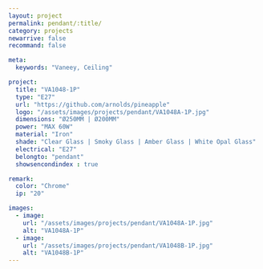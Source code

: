 ```yaml
---
layout: project
permalink: pendant/:title/
category: projects
newarrive: false
recommand: false

meta:
  keywords: "Vaneey, Ceiling"

project:
  title: "VA1048-1P"
  type: "E27"
  url: "https://github.com/arnolds/pineapple"
  logo: "/assets/images/projects/pendant/VA1048A-1P.jpg"
  dimensions: "Ø250MM | Ø200MM"
  power: "MAX 60W"
  material: "Iron"
  shade: "Clear Glass | Smoky Glass | Amber Glass | White Opal Glass"
  electrical: "E27"
  belongto: "pendant"
  showsencondindex : true

remark:
  color: "Chrome"
  ip: "20"

images:
  - image:
    url: "/assets/images/projects/pendant/VA1048A-1P.jpg"
    alt: "VA1048A-1P"
  - image:
    url: "/assets/images/projects/pendant/VA1048B-1P.jpg"
    alt: "VA1048B-1P"
---
```

